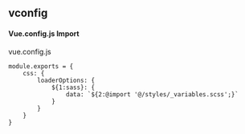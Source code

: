 ## vconfig
#### Vue.config.js Import
vue.config.js
```
module.exports = {
	css: {
		loaderOptions: {
			${1:sass}: {
				data: `${2:@import '@/styles/_variables.scss';}`
			}
		}
	}
}
```